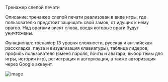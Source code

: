 Тренажер слепой печати

Описание: тренажер слепой печати реализован в виде игры, где пользователю предстоит защищать свой замок, от идущих к нему врагов. Над врагами висят слова, введя которые враги будут уничтожены.

Функционал: тренажер (3 уровня сложности, русская и английская расскладка, пауза и визуализация клавиатуры), таблица лидеров, профиль пользователя (сменя пароля, почты и аватара, выбор темы для игры, история игр), регистрация и авторизация, а также авторизация через Google аккаунт.

![image](https://github.com/donikorch/castle_game/assets/126454671/c5574bd8-b21e-4753-a51b-e5d73ba15313)

